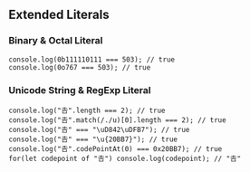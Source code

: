 ## Extended Literals
### Binary & Octal Literal
    console.log(0b111110111 === 503); // true
    console.log(0o767 === 503); // true

### Unicode String & RegExp Literal
    console.log("𠮷".length === 2); // true
    console.log("𠮷".match(/./u)[0].length === 2); // true
    console.log("𠮷" === "\uD842\uDFB7"); // true
    console.log("𠮷" === "\u{20BB7}"); // true
    console.log("𠮷".codePointAt(0) === 0x20BB7); // true
    for(let codepoint of "𠮷") console.log(codepoint); // "𠮷"